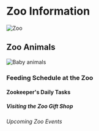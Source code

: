 # Zoo Information
![Zoo](https://github.com/Sudhish07/communicate-using-markdown/assets/91138293/6c899978-2ebc-47e5-8351-cda4da6d55e6)
## Zoo Animals
![Baby animals](https://github.com/Sudhish07/communicate-using-markdown/assets/91138293/92d86e48-4637-42db-91ae-bbdebb7c9dc9)
### Feeding Schedule at the Zoo

#### Zookeeper's Daily Tasks

##### Visiting the Zoo Gift Shop

###### Upcoming Zoo Events

